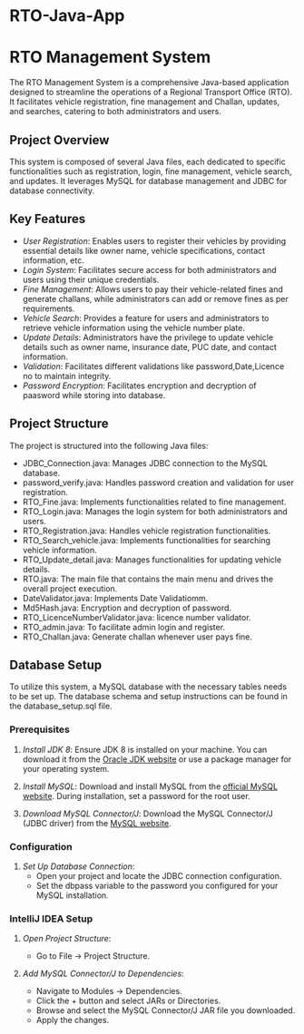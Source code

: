 # RTO-Java-App
# RTO Management System

The RTO Management System is a comprehensive Java-based application designed to streamline the operations of a Regional Transport Office (RTO). It facilitates vehicle registration, fine management and Challan, updates, and searches, catering to both administrators and users.

## Project Overview

This system is composed of several Java files, each dedicated to specific functionalities such as registration, login, fine management, vehicle search, and updates. It leverages MySQL for database management and JDBC for database connectivity.

## Key Features

- *User Registration*: Enables users to register their vehicles by providing essential details like owner name, vehicle specifications, contact information, etc.
- *Login System*: Facilitates secure access for both administrators and users using their unique credentials.
- *Fine Management*: Allows users to pay their vehicle-related fines and generate challans, while administrators can add or remove fines as per requirements.
- *Vehicle Search*: Provides a feature for users and administrators to retrieve vehicle information using the vehicle number plate.
- *Update Details*: Administrators have the privilege to update vehicle details such as owner name, insurance date, PUC date, and contact information.
- *Validation*: Facilitates different validations like password,Date,Licence no to maintain integrity.
- *Password Encryption*: Facilitates encryption and decryption of paasword while storing into database.

  
## Project Structure

The project is structured into the following Java files:

- JDBC_Connection.java: Manages JDBC connection to the MySQL database.
- password_verify.java: Handles password creation and validation for user registration.
- RTO_Fine.java: Implements functionalities related to fine management.
- RTO_Login.java: Manages the login system for both administrators and users.
- RTO_Registration.java: Handles vehicle registration functionalities.
- RTO_Search_vehicle.java: Implements functionalities for searching vehicle information.
- RTO_Update_detail.java: Manages functionalities for updating vehicle details.
- RTO.java: The main file that contains the main menu and drives the overall project execution.
- DateValidator.java: Implements Date Validatiomm.
- Md5Hash.java: Encryption and decryption of password.
- RTO_LicenceNumberValidator.java: licence number validator.
- RTO_admin.java: To facilitate admin login and register.
- RTO_Challan.java: Generate challan whenever user pays fine.

## Database Setup

To utilize this system, a MySQL database with the necessary tables needs to be set up. The database schema and setup instructions can be found in the database_setup.sql file.


### Prerequisites

1. *Install JDK 8*: Ensure JDK 8 is installed on your machine. You can download it from the [Oracle JDK website](https://www.oracle.com/java/technologies/javase/javase-jdk8-downloads.html) or use a package manager for your operating system.
   
2. *Install MySQL*: Download and install MySQL from the [official MySQL website](https://dev.mysql.com/downloads/installer/). During installation, set a password for the root user.

3. *Download MySQL Connector/J*: Download the MySQL Connector/J (JDBC driver) from the [MySQL website](https://dev.mysql.com/downloads/connector/j/).

### Configuration

1. *Set Up Database Connection*:
   - Open your project and locate the JDBC connection configuration.
   - Set the dbpass variable to the password you configured for your MySQL installation.

### IntelliJ IDEA Setup

1. *Open Project Structure*:
   - Go to File -> Project Structure.
   
2. *Add MySQL Connector/J to Dependencies*:
   - Navigate to Modules -> Dependencies.
   - Click the + button and select JARs or Directories.
   - Browse and select the MySQL Connector/J JAR file you downloaded.
   - Apply the changes.
